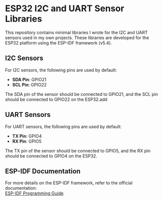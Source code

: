# ESP32 I2C and UART Sensor Libraries

This repository contains minimal libraries I wrote for the I2C and UART sensors used in my own projects. These libraries are developed for the ESP32 platform using the ESP-IDF framework (v5.4).

## I2C Sensors

For I2C sensors, the following pins are used by default:

- **SDA Pin**: GPIO21
- **SCL Pin**: GPIO22

The SDA pin of the sensor should be connected to GPIO21, and the SCL pin should be connected to GPIO22 on the ESP32.add

## UART Sensors

For UART sensors, the following pins are used by default:

- **TX Pin**: GPIO4
- **RX Pin**: GPIO5

The TX pin of the sensor should be connected to GPIO5, and the RX pin should be connected to GPIO4 on the ESP32.

## ESP-IDF Documentation

For more details on the ESP-IDF framework, refer to the official documentation:  
[ESP-IDF Programming Guide](https://docs.espressif.com/projects/esp-idf/en/latest/)